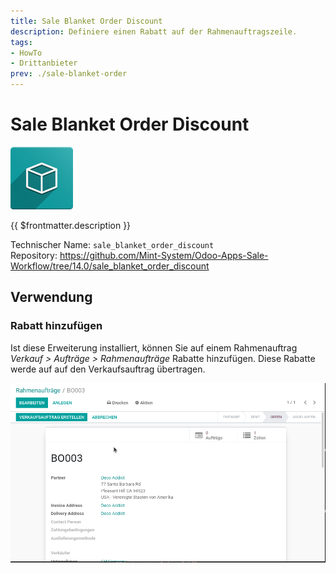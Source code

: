 ```yaml
---
title: Sale Blanket Order Discount
description: Definiere einen Rabatt auf der Rahmenauftragszeile.
tags:
- HowTo
- Drittanbieter
prev: ./sale-blanket-order
---
```

# Sale Blanket Order Discount
![icon_oms_box](attachments/icon_oms_box.png)

{{ $frontmatter.description }}

Technischer Name: `sale_blanket_order_discount`\
Repository: <https://github.com/Mint-System/Odoo-Apps-Sale-Workflow/tree/14.0/sale_blanket_order_discount>

## Verwendung

### Rabatt hinzufügen

Ist diese Erweiterung installiert, können Sie auf einem Rahmenauftrag *Verkauf > Aufträge > Rahmenaufträge* Rabatte hinzufügen. Diese Rabatte werde auf auf den Verkaufsauftrag übertragen.

![Sale Blanket Order Discount](attachments/Sale%20Blanket%20Order%20Discount.gif)